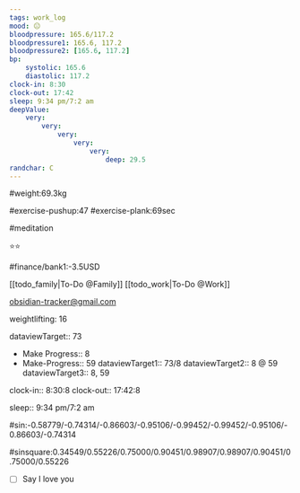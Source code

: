 ```yaml
---
tags: work_log
mood: 😐
bloodpressure: 165.6/117.2
bloodpressure1: 165.6, 117.2
bloodpressure2: [165.6, 117.2]
bp:
    systolic: 165.6
    diastolic: 117.2
clock-in: 8:30
clock-out: 17:42
sleep: 9:34 pm/7:2 am
deepValue: 
    very: 
        very: 
            very: 
                very: 
                    very: 
                        deep: 29.5
randchar: C
---
```


#weight:69.3kg

#exercise-pushup:47
#exercise-plank:69sec

#meditation

⭐⭐


#finance/bank1:-3.5USD

[[todo_family|To-Do @Family]]
[[todo_work|To-Do @Work]]

obsidian-tracker@gmail.com

weightlifting: 16

dataviewTarget:: 73
- Make Progress:: 8
- Make-Progress:: 59
dataviewTarget1:: 73/8
dataviewTarget2:: 8 @ 59
dataviewTarget3:: 8, 59

clock-in:: 8:30:8
clock-out:: 17:42:8

sleep:: 9:34 pm/7:2 am

#sin:-0.58779/-0.74314/-0.86603/-0.95106/-0.99452/-0.99452/-0.95106/-0.86603/-0.74314

#sinsquare:0.34549/0.55226/0.75000/0.90451/0.98907/0.98907/0.90451/0.75000/0.55226

- [ ] Say I love you

